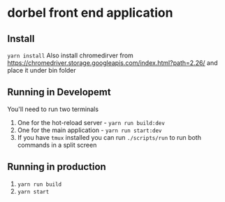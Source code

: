 # dorbel front end application

## Install
``yarn install``
Also install chromedirver from https://chromedriver.storage.googleapis.com/index.html?path=2.26/ and place it under bin folder

## Running in Developemt
You'll need to run two terminals
1. One for the hot-reload server - ``yarn run build:dev``
2. One for the main application - ``yarn run start:dev``
3. If you have ``tmux`` installed you can run ``./scripts/run`` to run both commands in a split screen

## Running in production
1. ``yarn run build``
2. ``yarn start``


